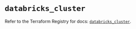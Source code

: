# `databricks_cluster`

Refer to the Terraform Registry for docs: [`databricks_cluster`](https://registry.terraform.io/providers/databricks/databricks/1.89.0/docs/resources/cluster).
